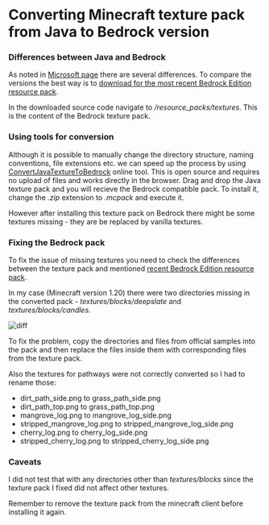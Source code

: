 
# Converting Minecraft texture pack from Java to Bedrock version

### Differences between Java and Bedrock
As noted in [Microsoft page](https://learn.microsoft.com/en-us/minecraft/creator/documents/convertingtexturepacks?view=minecraft-bedrock-stable) there are several differences. To compare the versions the best way is to [download for the most recent Bedrock Edition resource pack](https://github.com/Mojang/bedrock-samples/releases). 

In the downloaded source code navigate to */resource_packs/textures*. This is the content of the Bedrock texture pack. 

### Using tools for conversion
Although it is possible to manually change the directory structure, naming conventions, file extensions etc. we can speed up the process by using [ConvertJavaTextureToBedrock](https://modifiedcommand.github.io/ConvertJavaTextureToBedrock/) online tool. This is open source and requires no upload of files and works directly in the browser. Drag and drop the Java texture pack and you will recieve the Bedrock compatible pack. To install it, change the *.zip* extension to *.mcpack* and execute it.

However after installing this texture pack on Bedrock there might be some textures missing - they are be replaced by vanilla textures.

### Fixing the Bedrock pack
To fix the issue of missing textures you need to check the differences between the texture pack and mentioned [recent Bedrock Edition resource pack](https://github.com/Mojang/bedrock-samples/releases).

In my case  (Minecraft version 1.20) there were two directories missing in the converted pack - *textures/blocks/deepslate* and *textures/blocks/candles*.

![diff](https://github.com/umfy/convert-minecraft-texture-pack/assets/39531680/3d586057-f439-4b55-b5ee-05d45bb54c36)

To fix the problem, copy the directories and files from official samples into the pack and then replace the files inside them with corresponding files from the texture pack.


Also the textures for pathways were not correctly converted so I had to rename those:
- dirt_path_side.png to grass_path_side.png
- dirt_path_top.png to grass_path_top.png
- mangrove_log.png to mangrove_log_side.png
- stripped_mangrove_log.png to stripped_mangrove_log_side.png
- cherry_log.png to cherry_log_side.png
- stripped_cherry_log.png to stripped_cherry_log_side.png

### Caveats
I did not test  that with any directories other than *textures/blocks* since the texture pack I fixed did not affect other textures.

Remember to remove the texture pack from the minecraft client before installing it again.
